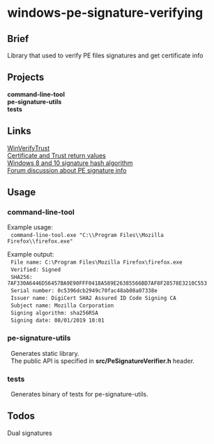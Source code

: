 # windows-pe-signature-verifying

## Brief
Library that used to verify PE files signatures and get certificate info

## Projects
**command-line-tool**  <br />
**pe-signature-utils**  <br />
**tests**  <br />

## Links
[WinVerifyTrust](https://docs.microsoft.com/en-us/windows/desktop/api/wintrust/nf-wintrust-winverifytrust) <br />
[Certificate and Trust return values](https://docs.microsoft.com/en-us/windows/desktop/seccrypto/certificate-and-trust-return-values)  <br />
[Windows 8 and 10 signature hash algorithm](https://stackoverflow.com/questions/26216789/getting-digital-signature-from-mmc-exe-at-windows-8)  <br />
[Forum discussion about PE signature info](http://qaru.site/questions/7338503/amended-code-to-retrieve-dual-signature-information-from-pe-executable-in-windows)  <br />


## Usage

### command-line-tool

Example usage:  <br />
&nbsp;&nbsp;`command-line-tool.exe "C:\\Program Files\\Mozilla Firefox\\firefox.exe"`

Example output: <br />
&nbsp;&nbsp;`File name: C:\Program Files\Mozilla Firefox\firefox.exe` <br />
&nbsp;&nbsp;`Verified: Signed` <br />
&nbsp;&nbsp;`SHA256: 7AF330A6446D56457BA9E90FFF0418A589E26385566BD7AF8F28578E3210C553` <br />
&nbsp;&nbsp;`Serial number: 0c5396dcb2949c70fac48ab08a07338e` <br />
&nbsp;&nbsp;`Issuer name: DigiCert SHA2 Assured ID Code Signing CA` <br />
&nbsp;&nbsp;`Subject name: Mozilla Corporation` <br />
&nbsp;&nbsp;`Signing algorithm: sha256RSA` <br />
&nbsp;&nbsp;`Signing date: 08/01/2019 10:01` <br />

### pe-signature-utils
&nbsp;&nbsp;Generates static library.  <br />
&nbsp;&nbsp;The public API is specified in **src/PeSignatureVerifier.h** header.<br />

### tests
&nbsp;&nbsp;Generates binary of tests for pe-signature-utils. <br />

## Todos
Dual signatures


